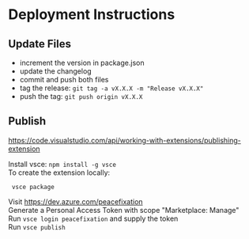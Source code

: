 # Deployment Instructions

## Update Files

- increment the version in package.json
- update the changelog
- commit and push both files
- tag the release: `git tag -a vX.X.X -m "Release vX.X.X"`
- push the tag: `git push origin vX.X.X`

## Publish

https://code.visualstudio.com/api/working-with-extensions/publishing-extension

Install vsce: `npm install -g vsce`  
To create the extension locally:
```
 vsce package
```
Visit https://dev.azure.com/peacefixation  
Generate a Personal Access Token with scope "Marketplace: Manage"  
Run `vsce login peacefixation` and supply the token  
Run `vsce publish`  
